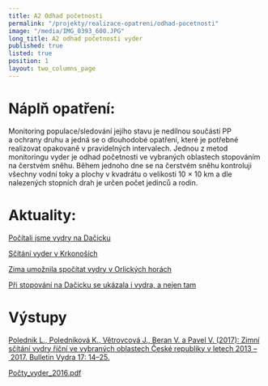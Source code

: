 ```yaml
---
title: A2 Odhad početnosti
permalink: "/projekty/realizace-opatreni/odhad-pocetnosti"
image: "/media/IMG_0393_600.JPG"
long_title: A2 odhad početnosti vyder
published: true
listed: true
position: 1
layout: two_columns_page
---
```

# Náplň opatření:

Monitoring populace/sledování jejího stavu je nedílnou součástí PP
a ochrany druhu a jedná se o dlouhodobé opatření, které je potřebné
realizovat opakovaně v pravidelných intervalech. Jednou z metod
monitoringu vyder je odhad početnosti ve vybraných oblastech stopováním
na čerstvém sněhu. Během jednoho dne se na čerstvém sněhu kontroluji
všechny vodní toky a plochy v kvadrátu o velikosti 10 × 10 km a dle
nalezených stopních drah je určen počet jedinců a rodin.

# Aktuality:

[Počítali jsme vydry na Dačicku](/news/pocitali-jsme-vydry-na-dacicku)

[Sčítání vyder v Krkonoších](/news/scitani-vyder-v-krkonosich)

[Zima umožnila spočítat vydry v Orlických
horách](/news/zima-umoznila-spocitat-vydry-v-orlickych-horach)

[Při stopování na Dačicku se ukázala i vydra, a nejen
tam](/news/pri-stopovani-na-dacicku-se-ukazala-i-vydra)

# Výstupy

[Polednik L., Poledníková K., Větrovcová J., Beran V. a Pavel V. (2017):
Zimní sčítání vydry říční ve vybraných oblastech České republiky
v letech 2013 – 2017. Bulletin Vydra 17:
14–25.](/media/Polednik_etal_14_25.pdf)

[Počty_vyder_2016.pdf](/media/Po_ty_vyder_2016.pdf)
